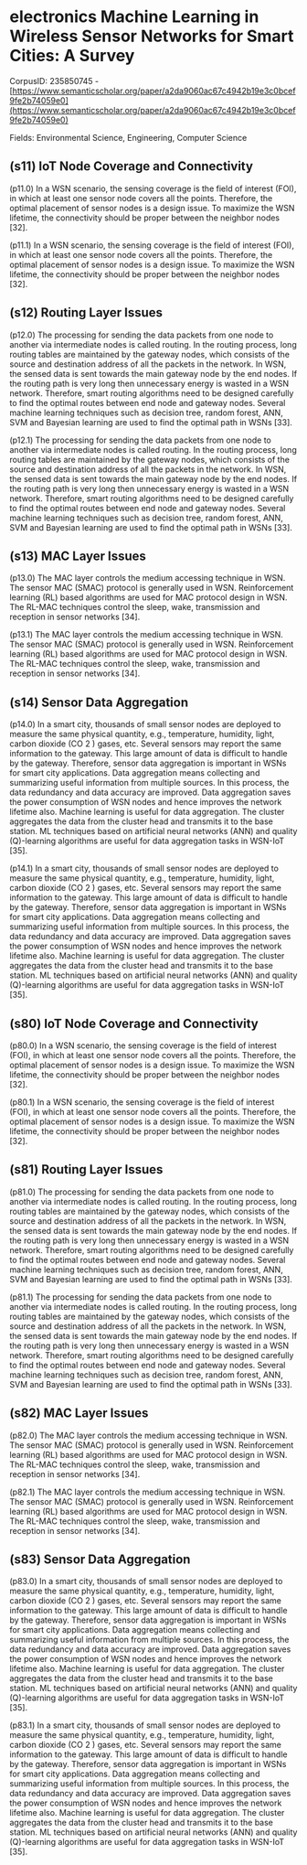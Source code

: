 # electronics Machine Learning in Wireless Sensor Networks for Smart Cities: A Survey

CorpusID: 235850745 - [https://www.semanticscholar.org/paper/a2da9060ac67c4942b19e3c0bcef9fe2b74059e0](https://www.semanticscholar.org/paper/a2da9060ac67c4942b19e3c0bcef9fe2b74059e0)

Fields: Environmental Science, Engineering, Computer Science

## (s11) IoT Node Coverage and Connectivity
(p11.0) In a WSN scenario, the sensing coverage is the field of interest (FOI), in which at least one sensor node covers all the points. Therefore, the optimal placement of sensor nodes is a design issue. To maximize the WSN lifetime, the connectivity should be proper between the neighbor nodes [32].

(p11.1) In a WSN scenario, the sensing coverage is the field of interest (FOI), in which at least one sensor node covers all the points. Therefore, the optimal placement of sensor nodes is a design issue. To maximize the WSN lifetime, the connectivity should be proper between the neighbor nodes [32].
## (s12) Routing Layer Issues
(p12.0) The processing for sending the data packets from one node to another via intermediate nodes is called routing. In the routing process, long routing tables are maintained by the gateway nodes, which consists of the source and destination address of all the packets in the network. In WSN, the sensed data is sent towards the main gateway node by the end nodes. If the routing path is very long then unnecessary energy is wasted in a WSN network. Therefore, smart routing algorithms need to be designed carefully to find the optimal routes between end node and gateway nodes. Several machine learning techniques such as decision tree, random forest, ANN, SVM and Bayesian learning are used to find the optimal path in WSNs [33].

(p12.1) The processing for sending the data packets from one node to another via intermediate nodes is called routing. In the routing process, long routing tables are maintained by the gateway nodes, which consists of the source and destination address of all the packets in the network. In WSN, the sensed data is sent towards the main gateway node by the end nodes. If the routing path is very long then unnecessary energy is wasted in a WSN network. Therefore, smart routing algorithms need to be designed carefully to find the optimal routes between end node and gateway nodes. Several machine learning techniques such as decision tree, random forest, ANN, SVM and Bayesian learning are used to find the optimal path in WSNs [33].
## (s13) MAC Layer Issues
(p13.0) The MAC layer controls the medium accessing technique in WSN. The sensor MAC (SMAC) protocol is generally used in WSN. Reinforcement learning (RL) based algorithms are used for MAC protocol design in WSN. The RL-MAC techniques control the sleep, wake, transmission and reception in sensor networks [34].

(p13.1) The MAC layer controls the medium accessing technique in WSN. The sensor MAC (SMAC) protocol is generally used in WSN. Reinforcement learning (RL) based algorithms are used for MAC protocol design in WSN. The RL-MAC techniques control the sleep, wake, transmission and reception in sensor networks [34].
## (s14) Sensor Data Aggregation
(p14.0) In a smart city, thousands of small sensor nodes are deployed to measure the same physical quantity, e.g., temperature, humidity, light, carbon dioxide (CO 2 ) gases, etc. Several sensors may report the same information to the gateway. This large amount of data is difficult to handle by the gateway. Therefore, sensor data aggregation is important in WSNs for smart city applications. Data aggregation means collecting and summarizing useful information from multiple sources. In this process, the data redundancy and data accuracy are improved. Data aggregation saves the power consumption of WSN nodes and hence improves the network lifetime also. Machine learning is useful for data aggregation. The cluster aggregates the data from the cluster head and transmits it to the base station. ML techniques based on artificial neural networks (ANN) and quality (Q)-learning algorithms are useful for data aggregation tasks in WSN-IoT [35].

(p14.1) In a smart city, thousands of small sensor nodes are deployed to measure the same physical quantity, e.g., temperature, humidity, light, carbon dioxide (CO 2 ) gases, etc. Several sensors may report the same information to the gateway. This large amount of data is difficult to handle by the gateway. Therefore, sensor data aggregation is important in WSNs for smart city applications. Data aggregation means collecting and summarizing useful information from multiple sources. In this process, the data redundancy and data accuracy are improved. Data aggregation saves the power consumption of WSN nodes and hence improves the network lifetime also. Machine learning is useful for data aggregation. The cluster aggregates the data from the cluster head and transmits it to the base station. ML techniques based on artificial neural networks (ANN) and quality (Q)-learning algorithms are useful for data aggregation tasks in WSN-IoT [35].
## (s80) IoT Node Coverage and Connectivity
(p80.0) In a WSN scenario, the sensing coverage is the field of interest (FOI), in which at least one sensor node covers all the points. Therefore, the optimal placement of sensor nodes is a design issue. To maximize the WSN lifetime, the connectivity should be proper between the neighbor nodes [32].

(p80.1) In a WSN scenario, the sensing coverage is the field of interest (FOI), in which at least one sensor node covers all the points. Therefore, the optimal placement of sensor nodes is a design issue. To maximize the WSN lifetime, the connectivity should be proper between the neighbor nodes [32].
## (s81) Routing Layer Issues
(p81.0) The processing for sending the data packets from one node to another via intermediate nodes is called routing. In the routing process, long routing tables are maintained by the gateway nodes, which consists of the source and destination address of all the packets in the network. In WSN, the sensed data is sent towards the main gateway node by the end nodes. If the routing path is very long then unnecessary energy is wasted in a WSN network. Therefore, smart routing algorithms need to be designed carefully to find the optimal routes between end node and gateway nodes. Several machine learning techniques such as decision tree, random forest, ANN, SVM and Bayesian learning are used to find the optimal path in WSNs [33].

(p81.1) The processing for sending the data packets from one node to another via intermediate nodes is called routing. In the routing process, long routing tables are maintained by the gateway nodes, which consists of the source and destination address of all the packets in the network. In WSN, the sensed data is sent towards the main gateway node by the end nodes. If the routing path is very long then unnecessary energy is wasted in a WSN network. Therefore, smart routing algorithms need to be designed carefully to find the optimal routes between end node and gateway nodes. Several machine learning techniques such as decision tree, random forest, ANN, SVM and Bayesian learning are used to find the optimal path in WSNs [33].
## (s82) MAC Layer Issues
(p82.0) The MAC layer controls the medium accessing technique in WSN. The sensor MAC (SMAC) protocol is generally used in WSN. Reinforcement learning (RL) based algorithms are used for MAC protocol design in WSN. The RL-MAC techniques control the sleep, wake, transmission and reception in sensor networks [34].

(p82.1) The MAC layer controls the medium accessing technique in WSN. The sensor MAC (SMAC) protocol is generally used in WSN. Reinforcement learning (RL) based algorithms are used for MAC protocol design in WSN. The RL-MAC techniques control the sleep, wake, transmission and reception in sensor networks [34].
## (s83) Sensor Data Aggregation
(p83.0) In a smart city, thousands of small sensor nodes are deployed to measure the same physical quantity, e.g., temperature, humidity, light, carbon dioxide (CO 2 ) gases, etc. Several sensors may report the same information to the gateway. This large amount of data is difficult to handle by the gateway. Therefore, sensor data aggregation is important in WSNs for smart city applications. Data aggregation means collecting and summarizing useful information from multiple sources. In this process, the data redundancy and data accuracy are improved. Data aggregation saves the power consumption of WSN nodes and hence improves the network lifetime also. Machine learning is useful for data aggregation. The cluster aggregates the data from the cluster head and transmits it to the base station. ML techniques based on artificial neural networks (ANN) and quality (Q)-learning algorithms are useful for data aggregation tasks in WSN-IoT [35].

(p83.1) In a smart city, thousands of small sensor nodes are deployed to measure the same physical quantity, e.g., temperature, humidity, light, carbon dioxide (CO 2 ) gases, etc. Several sensors may report the same information to the gateway. This large amount of data is difficult to handle by the gateway. Therefore, sensor data aggregation is important in WSNs for smart city applications. Data aggregation means collecting and summarizing useful information from multiple sources. In this process, the data redundancy and data accuracy are improved. Data aggregation saves the power consumption of WSN nodes and hence improves the network lifetime also. Machine learning is useful for data aggregation. The cluster aggregates the data from the cluster head and transmits it to the base station. ML techniques based on artificial neural networks (ANN) and quality (Q)-learning algorithms are useful for data aggregation tasks in WSN-IoT [35].
